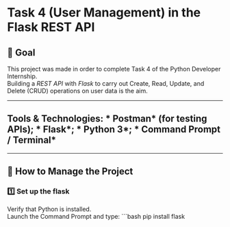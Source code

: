 
# Task 4 (User Management) in the Flask REST API

## 📌 Goal
This project was made in order to complete Task 4 of the Python Developer Internship.  
Building a *REST API* with *Flask* to carry out Create, Read, Update, and Delete (CRUD) operations on user data is the aim.

---

## Tools & Technologies: * Postman* (for testing APIs); * Flask*; * Python 3*; * Command Prompt / Terminal*

---

## 🚀 How to Manage the Project

### 1️⃣ Set up the flask
Verify that Python is installed.  
Launch the Command Prompt and type: ```bash pip install flask
